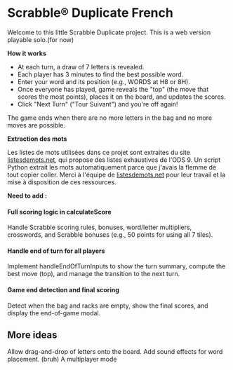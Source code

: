 # Scrabble® Duplicate French

Welcome to this little Scrabble Duplicate project. This is a web version playable solo.(for now)


**How it works**

* At each turn, a draw of 7 letters is revealed.
* Each player has 3 minutes to find the best possible word.
* Enter your word and its position (e.g., WORDS at H8 or 8H).
* Once everyone has played, game reveals the "top" (the move that scores the most points), places it on the board, and updates the scores.
* Click "Next Turn" ("Tour Suivant") and you're off again!

The game ends when there are no more letters in the bag and no more moves are possible.

**Extraction des mots**

Les listes de mots utilisées dans ce projet sont extraites du site [listesdemots.net](https://www.listesdemots.net/), qui propose des listes exhaustives de l'ODS 9. Un script Python extrait les mots automatiquement parce que j'avais la flemme de tout copier coller. Merci à l'équipe de [listesdemots.net](https://www.listesdemots.net/) pour leur travail et la mise à disposition de ces ressources.




**Need to add :** 

#### Full scoring logic in calculateScore

Handle Scrabble scoring rules, bonuses, word/letter multipliers, crosswords, and Scrabble bonuses (e.g., 50 points for using all 7 tiles).

#### Handle end of turn for all players

Implement handleEndOfTurnInputs to show the turn summary, compute the best move (top), and manage the transition to the next turn.

#### Game end detection and final scoring

Detect when the bag and racks are empty, show the final scores, and display the end-of-game modal.


## More ideas 
Allow drag-and-drop of letters onto the board.
Add sound effects for word placement. (bruh)
A  multiplayer mode
